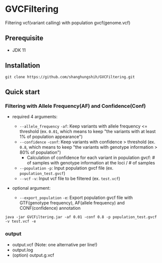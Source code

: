 # GVCFiltering
Filtering vcf(variant calling) with population gvcf(genome.vcf)

## Prerequisite
- JDK 11

## Installation
``` shell
git clone https://github.com/shanghungshih/GVCFiltering.git
```

## Quick start
### Filtering with Allele Frequency(AF) and Confidence(Conf)
- required 4 arguments:
    - `--allele_frequency` `-af`: Keep variants with allele frequency <= threshold (ex. `0.01`, which means to keep "the variants with at least 1% of population appearance")
    - `--confidence` `-conf`: Keep variants with confidence > threshold (ex. `0.8`, which means to keep "the variants with genotype information > 80% of population")
        - Calculation of confidence for each variant in population gvcf: # of samples with genotype information at the loci / # of samples
    - `--population` `-p`: Input population gvcf file (ex. `population_test.gvcf`)
    - `--vcf` `-v`: Input vcf file to be filtered (ex. `test.vcf`)

- optional argument:
    - `--export_population` `-e`: Export population gvcf file with GTF(genotype frequency), AF(allele frequency) and CONF(confidence) annotation
    
```
java -jar GVCFiltering.jar -af 0.01 -conf 0.8 -p population_test.gvcf -v test.vcf -e
```

### output
- output.vcf (Note: one alternative per line!)
- output.log
- (option) output.g.vcf
